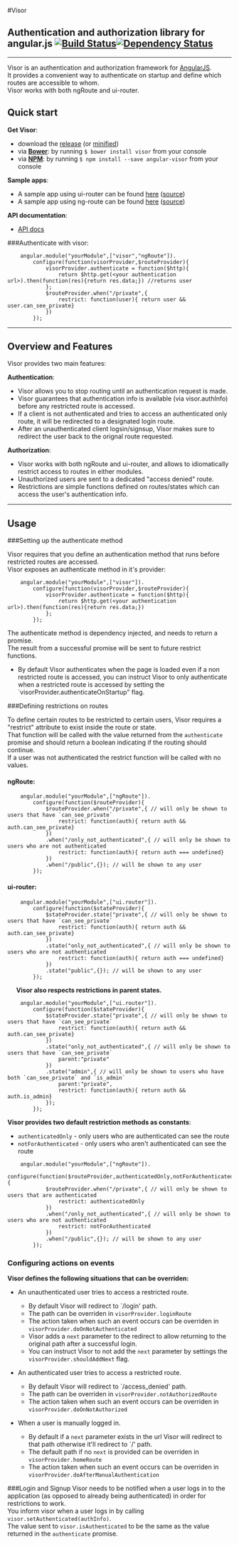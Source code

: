 #Visor

## Authentication and authorization library for angular.js [![Build Status](https://travis-ci.org/ansgarkroger/visor.svg)](https://travis-ci.org/ansgarkroger/visor)[![Dependency Status](https://gemnasium.com/ansgarkroger/visor.svg)](https://gemnasium.com/ansgarkroger/visor)
---

Visor is an authentication and authorization framework for [AngularJS](http://angularjs.org).  
It provides a convenient way to authenticate on startup and define which routes are accessible to whom.  
Visor works with both ngRoute and ui-router.

## Quick start

**Get Visor**:
 - download the [release](http://ansgarkroger.github.io/visor/release/visor.js) (or [minified](http://ansgarkroger.github.io/visor/release/visor.min.js))
 - via **[Bower](http://bower.io/)**: by running `$ bower install visor` from your console
 - via **[NPM](https://www.npmjs.com/package/angular-visor)**: by running `$ npm install --save angular-visor` from your console

**Sample apps**:
 - A sample app using ui-router can be found [here](http://ansgarkroger.github.io/visor/sample/ui-router) ([source](https://github.com/ansgarkroger/visor/tree/master/sample/ui-router))
 - A sample app using ng-route can be found [here](http://ansgarkroger.github.io/visor/sample/ng-route) ([source](https://github.com/ansgarkroger/visor/tree/master/sample/ng-route))

**API documentation**:
 - [API docs](http://ansgarkroger.github.io/visor/docs)
 
###Authenticate with visor:


```
    angular.module("yourModule",["visor","ngRoute"]).
        configure(function(visorProvider,$routeProvider){
            visorProvider.authenticate = function($http){
                return $http.get(<your authentication url>).then(function(res){return res.data;}) //returns user
            };
            $routeProvider.when("/private",{
                restrict: function(user){ return user && user.can_see_private}
            })
        });
```

---

## Overview and Features

Visor provides two main features:

**Authentication**:
* Visor allows you to stop routing until an authentication request is made.
* Visor guarantees that authentication info is available (via visor.authInfo) before any restricted route is accessed.
* If a client is not authenticated and tries to access an authenticated only route, it will be redirected to a designated login route.
* After an unauthenticated client logsin/signsup, Visor makes sure to redirect the user back to the orignal route requested.

**Authorization**:
* Visor works with both ngRoute and ui-router, and allows to idiomatically restrict access to routes in either modules.
* Unauthorized users are sent to a dedicated "access denied" route.
* Restrictions are simple functions defined on routes/states which can access the user's authentication info.

---

## Usage

###Setting up the authenticate method

Visor requires that you define an authentication method that runs before restricted routes are accessed.  
Visor exposes an authenticate method in it's provider:

```
    angular.module("yourModule",["visor"]).
        configure(function(visorProvider,$routeProvider){
            visorProvider.authenticate = function($http){
                return $http.get(<your authentication url>).then(function(res){return res.data;})
            };
        });
```
The authenticate method is dependency injected, and needs to return a promise.  
The result from a successful promise will be sent to future restrict functions.

* By default Visor authenticates when the page is loaded even if a non restricted route is accessed,
  you can instruct Visor to only authenticate when a restricted route is accessed by setting the `visorProvider.authenticateOnStartup" flag.

###Defining restrictions on routes

To define certain routes to be restricted to certain users, Visor requires a "restrict" attribute to exist inside the route or state.  
That function will be called with the value returned from the `authenticate` promise and should return a boolean indicating if the routing should continue.  
If a user was not authenticated the restrict function will be called with no values.

#### ngRoute:

```
    angular.module("yourModule",["ngRoute"]).
        configure(function($routeProvider){
            $routeProvider.when("/private",{ // will only be shown to users that have `can_see_private`
                restrict: function(auth){ return auth && auth.can_see_private}
            })
            .when("/only_not_authenticated",{ // will only be shown to users who are not authenticated
                restrict: function(auth){ return auth === undefined}
            })
            .when("/public",{}); // will be shown to any user
        });
```

#### ui-router:
```
    angular.module("yourModule",["ui.router"]).
        configure(function($stateProvider){
            $stateProvider.state("private",{ // will only be shown to users that have `can_see_private`
                restrict: function(auth){ return auth && auth.can_see_private}
            })
            .state("only_not_authenticated",{ // will only be shown to users who are not authenticated
                restrict: function(auth){ return auth === undefined}
            })
            .state("public",{}); // will be shown to any user
        });
```

&nbsp;&nbsp;&nbsp;&nbsp; **Visor also respects restrictions in parent states.**  
```
    angular.module("yourModule",["ui.router"]).
        configure(function($stateProvider){
            $stateProvider.state("private",{ // will only be shown to users that have `can_see_private`
                restrict: function(auth){ return auth && auth.can_see_private}
            })
            .state("only_not_authenticated",{ // will only be shown to users that have `can_see_private`
                parent:"private"
            })
            .state("admin",{ // will only be shown to users who have both `can_see_private` and `is_admin`
                parent:"private",
                restrict: function(auth){ return auth && auth.is_admin}
            });
        });
```

**Visor provides two default restriction methods as constants**:
* `authenticatedOnly` - only users who are authenticated can see the route
* `notForAuthenticated` - only users who aren't authenticated can see the route

```
    angular.module("yourModule",["ngRoute"]).
        configure(function($routeProvider,authenticatedOnly,notForAuthenticated){
            $routeProvider.when("/private",{ // will only be shown to users that are authenticated
                restrict: authenticatedOnly
            })
            .when("/only_not_authenticated",{ // will only be shown to users who are not authenticated
                restrict: notForAuthenticated
            })
            .when("/public",{}); // will be shown to any user
        });
```

### Configuring actions on events

**Visor defines the following situations that can be overriden:**
* An unauthenticated user tries to access a restricted route.
    * By default Visor will redirect to `/login' path.
    * The path can be overriden in `visorProvider.loginRoute`
    * The action taken when such an event occurs can be overriden in `visorProvider.doOnNotAuthenticated`
    * Visor adds a `next` parameter to the redirect to allow returning to the original path after a successful login.
    * You can instruct Visor to not add the `next` parameter by  settings the `visorProvider.shouldAddNext` flag.

* An authenticated user tries to access a restricted route.
    * By default Visor will redirect to `/access_denied' path.
    * The path can be overriden in `visorProvider.notAuthorizedRoute`
    * The action taken when such an event occurs can be overriden in `visorProvider.doOnNotAuthorized`

* When a user is manually logged in.
    * By default if a `next` parameter exists in the url Visor will redirect to that path otherwise it'll redirect to `/' path.
    * The default path if no `next` is provided can be overriden in `visorProvider.homeRoute`
    * The action taken when such an event occurs can be overriden in `visorProvider.doAfterManualAuthentication`

###Login and Signup
Visor needs to be notified when a user logs in to the application (as opposed to already being authenticated) in order for restrictions to work.  
You inform visor when a user logs in by calling `visor.setAuthenticated(authInfo)`.  
The value sent to `visor.isAuthenticated` to be the same as the value returned in the `authenticate` promise.

